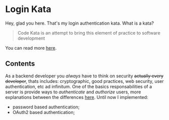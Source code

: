 # Login Kata

Hey, glad you here. That's my login authentication kata. What is a kata? 

> Code Kata is an attempt to bring this element of practice to software development

You can read more [here](http://codekata.com/).

## Contents

As a backend developer you *always* have to think on security ~~actually every developer~~, thats includes: cryptographic, good practices, web security, user authentication, etc ad infinitum. One of the basics responsabilities of a server is provide ways to _authenticate_ and _authorize_ users, more explanations between the differences [here](https://auth0.com/docs/get-started/identity-fundamentals/authentication-and-authorization). Until now I implemented:

- password based authentication;
- OAuth2 based authentication;
